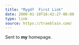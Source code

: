 ```yaml
---
title: "Mygdf  First Link"
date: 2000-01-10T16:42:27-06:00
type: link
source: https://traeblain.com/
---
```


Sent to **my** homepage.
